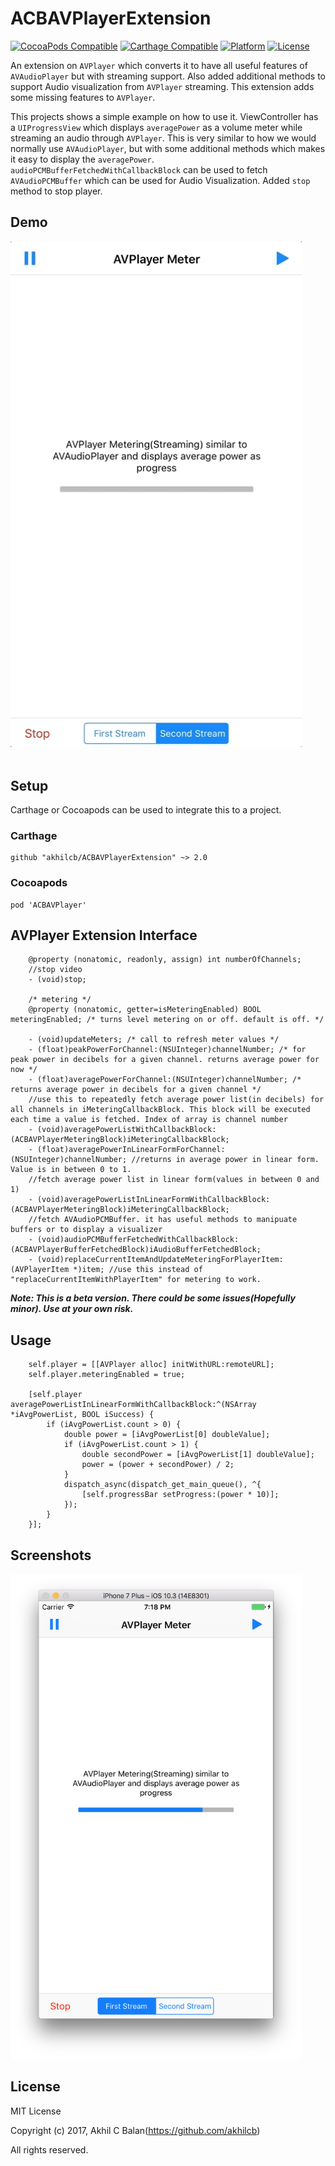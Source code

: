 # ACBAVPlayerExtension

[![CocoaPods Compatible](https://img.shields.io/cocoapods/v/ACBAVPlayer.svg)](https://img.shields.io/cocoapods/v/ACBAVPlayer.svg)
[![Carthage Compatible](https://img.shields.io/badge/Carthage-compatible-4BC51D.svg?style=flat)](https://github.com/Carthage/Carthage)
[![Platform](https://img.shields.io/cocoapods/p/ACBAVPlayer.svg?style=flat)](https://github.com/akhilcb/ACBAVPlayerExtension)
[![License](https://img.shields.io/cocoapods/l/ACBAVPlayer.svg?style=flat)](http://cocoapods.org/pods/ACBAVPlayer)

An extension on `AVPlayer` which converts it to have all useful features of `AVAudioPlayer` but with streaming support. Also added additional methods to support Audio visualization from `AVPlayer` streaming. This extension adds some missing features to `AVPlayer`. 

This projects shows a simple example on how to use it. ViewController has a `UIProgressView` which displays `averagePower` as a volume meter while streaming an audio through `AVPlayer`. This is very similar to how we would normally use `AVAudioPlayer`, but with some additional methods which makes it easy to display the `averagePower`. `audioPCMBufferFetchedWithCallbackBlock` can be used to fetch `AVAudioPCMBuffer` which can be used for Audio Visualization. Added `stop` method to stop player.


## Demo

<kbd>
<div>
<img src="/ACBAVPlayerExtension/Screenshots/AVPlayerGif1.gif?raw=true" width="466">
</div>
</kbd>

<div><br></div>


## Setup

Carthage or Cocoapods can be used to integrate this to a project. 

### Carthage

```
github "akhilcb/ACBAVPlayerExtension" ~> 2.0

```

### Cocoapods

```
pod 'ACBAVPlayer'

```

## AVPlayer Extension Interface

```
    @property (nonatomic, readonly, assign) int numberOfChannels;
    //stop video
    - (void)stop;
    
    /* metering */
    @property (nonatomic, getter=isMeteringEnabled) BOOL meteringEnabled; /* turns level metering on or off. default is off. */

    - (void)updateMeters; /* call to refresh meter values */
    - (float)peakPowerForChannel:(NSUInteger)channelNumber; /* for peak power in decibels for a given channel. returns average power for now */
    - (float)averagePowerForChannel:(NSUInteger)channelNumber; /* returns average power in decibels for a given channel */
    //use this to repeatedly fetch average power list(in decibels) for all channels in iMeteringCallbackBlock. This block will be executed each time a value is fetched. Index of array is channel number
    - (void)averagePowerListWithCallbackBlock:(ACBAVPlayerMeteringBlock)iMeteringCallbackBlock;
    - (float)averagePowerInLinearFormForChannel:(NSUInteger)channelNumber; //returns in average power in linear form. Value is in between 0 to 1.
    //fetch average power list in linear form(values in between 0 and 1)
    - (void)averagePowerListInLinearFormWithCallbackBlock:(ACBAVPlayerMeteringBlock)iMeteringCallbackBlock;
    //fetch AVAudioPCMBuffer. it has useful methods to manipuate buffers or to display a visualizer
    - (void)audioPCMBufferFetchedWithCallbackBlock:(ACBAVPlayerBufferFetchedBlock)iAudioBufferFetchedBlock;
    - (void)replaceCurrentItemAndUpdateMeteringForPlayerItem:(AVPlayerItem *)item; //use this instead of "replaceCurrentItemWithPlayerItem" for metering to work.
```

___Note: This is a beta version. There could be some issues(Hopefully minor). Use at your own risk.___


## Usage

```
    self.player = [[AVPlayer alloc] initWithURL:remoteURL];
    self.player.meteringEnabled = true;
    
    [self.player averagePowerListInLinearFormWithCallbackBlock:^(NSArray *iAvgPowerList, BOOL iSuccess) {
        if (iAvgPowerList.count > 0) {
            double power = [iAvgPowerList[0] doubleValue];
            if (iAvgPowerList.count > 1) {
                double secondPower = [iAvgPowerList[1] doubleValue];
                power = (power + secondPower) / 2;
            }
            dispatch_async(dispatch_get_main_queue(), ^{
                [self.progressBar setProgress:(power * 10)];
            });
        }
    }];
```

## Screenshots
<kbd>
<div>
<img src="/ACBAVPlayerExtension/Screenshots/AVPlayerScreen1.png?raw=true" width="466">
</div>
</kbd>

## License

MIT License

Copyright (c) 2017, Akhil C Balan(https://github.com/akhilcb)

All rights reserved.
